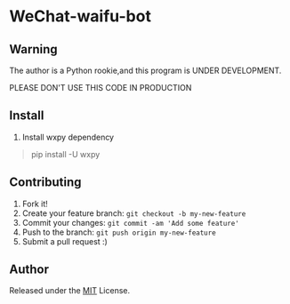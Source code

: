 # WeChat-waifu-bot

## Warning

The author is a Python rookie,and this program is UNDER DEVELOPMENT.

PLEASE DON'T USE THIS CODE IN PRODUCTION

## Install

1. Install wxpy dependency

> pip install -U wxpy

## Contributing

1. Fork it!
2. Create your feature branch: `git checkout -b my-new-feature`
3. Commit your changes: `git commit -am 'Add some feature'`
4. Push to the branch: `git push origin my-new-feature`
5. Submit a pull request :)

## Author

Released under the [MIT](./LICENSE) License.